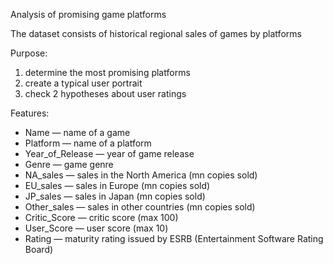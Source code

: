 Analysis of promising game platforms

The dataset consists of historical regional sales of games by platforms

Purpose: 
1) determine the most promising platforms
2) create a typical user portrait
3) check 2 hypotheses about user ratings

Features:
- Name — name of a game
- Platform — name of a platform
- Year_of_Release — year of game release
- Genre — game genre
- NA_sales — sales in the North America (mn copies sold)
- EU_sales — sales in  Europe (mn copies sold)
- JP_sales — sales in Japan (mn copies sold)
- Other_sales — sales in other countries (mn copies sold)
- Critic_Score — critic score (max 100)
- User_Score — user score (max 10)
- Rating — maturity rating issued by ESRB (Entertainment Software Rating Board)


